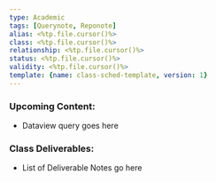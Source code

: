 ```yaml
---
type: Academic
tags: [Querynote, Reponote]
alias: <%tp.file.cursor()%>
class: <%tp.file.cursor()%>
relationship: <%tp.file.cursor()%>
status: <%tp.file.cursor()%>
validity: <%tp.file.cursor()%>
template: {name: class-sched-template, version: 1} 
---
```


### Upcoming Content:

- Dataview query goes here

### Class Deliverables:

- List of Deliverable Notes go here

